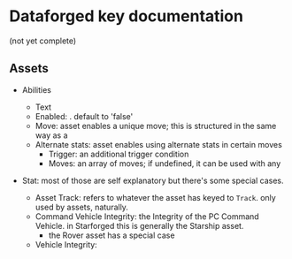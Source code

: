 # Dataforged key documentation
(not yet complete)
## Assets
* Abilities
  * Text
  * Enabled: . default to 'false'
  * Move: asset enables a unique move; this is structured in the same way as a
  * Alternate stats: asset enables using alternate stats in certain moves
    * Trigger: an additional trigger condition 
    * Moves: an array of moves; if undefined, it can be used with any 

* Stat: most of those are self explanatory but there's some special cases.
  * Asset Track: refers to whatever the asset has keyed to `Track`. only used by assets, naturally.
  * Command Vehicle Integrity: the Integrity of the PC Command Vehicle. in Starforged this is generally the Starship asset.
    * the Rover asset has a special case
  * Vehicle Integrity: 